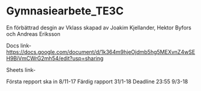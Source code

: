 # Gymnasiearbete_TE3C
En förbättrad desgin av Vklass skapad av Joakim Kjellander, Hektor Byfors och Andreas Eriksson


Docs link- https://docs.google.com/document/d/1k364m9hjeOjdmb5hg5MEXvnZ4wSEH9BiVmCWrG2mh54/edit?usp=sharing

Sheets link- 




Första repport ska in 8/11-17
Färdig rapport 31/1-18
Deadline 23:55 9/3-18
